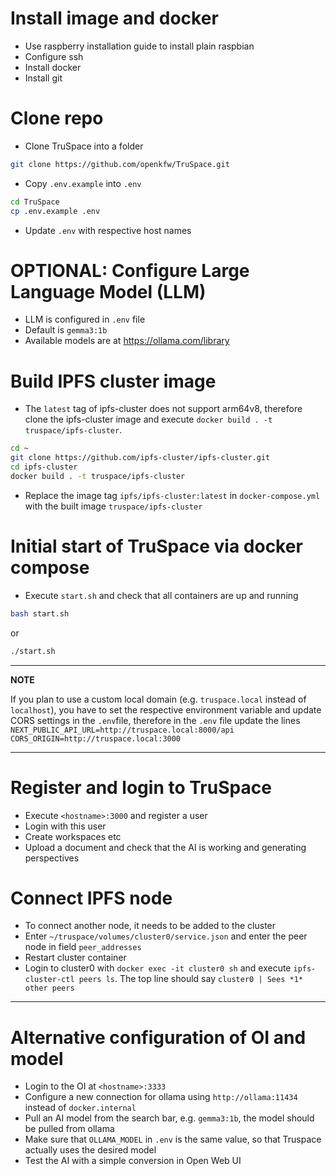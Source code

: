 # Install image and docker

- Use raspberry installation guide to install plain raspbian
- Configure ssh
- Install docker
- Install git

# Clone repo

- Clone TruSpace into a folder

```bash
git clone https://github.com/openkfw/TruSpace.git
```

- Copy `.env.example` into `.env`

```bash
cd TruSpace
cp .env.example .env
```

- Update `.env` with respective host names

# OPTIONAL: Configure Large Language Model (LLM)

- LLM is configured in `.env` file
- Default is `gemma3:1b`
- Available models are at https://ollama.com/library

# Build IPFS cluster image

- The `latest` tag of ipfs-cluster does not support arm64v8, therefore clone the ipfs-cluster image and execute `docker build . -t truspace/ipfs-cluster`.

```bash
cd ~
git clone https://github.com/ipfs-cluster/ipfs-cluster.git
cd ipfs-cluster
docker build . -t truspace/ipfs-cluster
```

- Replace the image tag `ipfs/ipfs-cluster:latest` in `docker-compose.yml` with the built image `truspace/ipfs-cluster`

# Initial start of TruSpace via docker compose

- Execute `start.sh` and check that all containers are up and running

```bash
bash start.sh
```

or

```sh
./start.sh
```

---

**NOTE**

If you plan to use a custom local domain (e.g. `truspace.local` instead of `localhost`), you have to set the respective environment variable and update CORS settings in the `.env`file, therefore in the `.env` file update the lines
`NEXT_PUBLIC_API_URL=http://truspace.local:8000/api`
`CORS_ORIGIN=http://truspace.local:3000`

---

# Register and login to TruSpace

- Execute `<hostname>:3000` and register a user
- Login with this user
- Create workspaces etc
- Upload a document and check that the AI is working and generating perspectives

# Connect IPFS node

- To connect another node, it needs to be added to the cluster
- Enter `~/truspace/volumes/cluster0/service.json` and enter the peer node in field `peer_addresses`
- Restart cluster container
- Login to cluster0 with `docker exec -it cluster0 sh` and execute `ipfs-cluster-ctl peers ls`. The top line should say `cluster0 | Sees *1* other peers`

---

# Alternative configuration of OI and model

- Login to the OI at `<hostname>:3333`
- Configure a new connection for ollama using `http://ollama:11434` instead of `docker.internal`
- Pull an AI model from the search bar, e.g. `gemma3:1b`, the model should be pulled from ollama
- Make sure that `OLLAMA_MODEL` in `.env` is the same value, so that Truspace actually uses the desired model
- Test the AI with a simple conversion in Open Web UI
